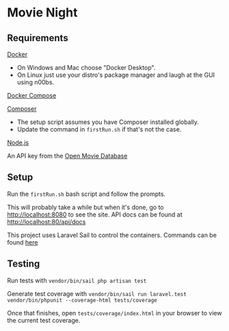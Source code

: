 # Movie Night

## Requirements

[Docker](https://www.docker.com/get-started)

- On Windows and Mac choose "Docker Desktop".
- On Linux just use your distro's
package manager and laugh at the GUI using n00bs.

[Docker Compose](https://docs.docker.com/compose/install/)

[Composer](https://getcomposer.org/download/)

- The setup script assumes you have Composer installed globally.
- Update the command in `firstRun.sh` if that's not the case.

[Node.js](https://nodejs.org/en/download/)

An API key from the [Open Movie Database](http://www.omdbapi.com/apikey.aspx)

## Setup

Run the `firstRun.sh` bash script and follow the prompts.

This will probably take a while but when it's done, go to [http://localhost:8080](http://localhost:8080)
to see the site. API docs can be found at [http://localhost:80/api/docs](http://localhost:80/api/docs)

This project uses Laravel Sail to control the containers.  Commands can be found
[here](https://laravel.com/docs/8.x/sail)

## Testing

Run tests with `vendor/bin/sail php artisan test`

Generate test coverage with
`vendor/bin/sail run laravel.test vendor/bin/phpunit --coverage-html tests/coverage`

Once that finishes, open `tests/coverage/index.html` in your browser to view
the current test coverage.
